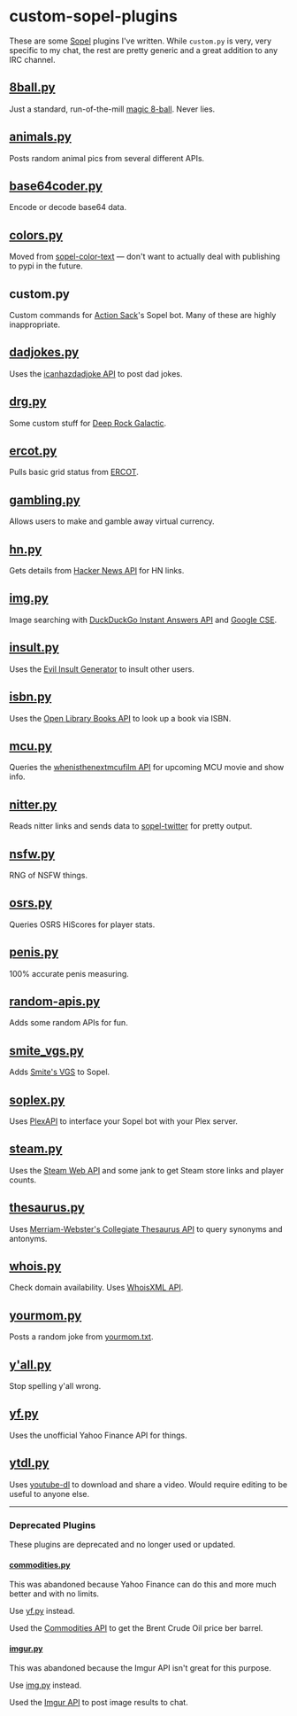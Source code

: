 # custom-sopel-plugins

These are some [Sopel](https://github.com/sopel-irc/sopel) plugins I've written. While `custom.py` is very, very specific to my chat, the rest are pretty generic and a great addition to any IRC channel.

## [8ball.py](https://github.com/xnaas/custom-sopel-plugins/blob/main/8ball.py)
Just a standard, run-of-the-mill [magic 8-ball](https://en.wikipedia.org/wiki/Magic_8-Ball). Never lies.


## [animals.py](https://github.com/xnaas/custom-sopel-plugins/blob/main/animals.py)
Posts random animal pics from several different APIs.


## [base64coder.py](https://github.com/xnaas/custom-sopel-plugins/blob/main/base64coder.py)
Encode or decode base64 data.


## [colors.py](https://github.com/xnaas/custom-sopel-plugins/blob/main/colors.py)
Moved from [sopel-color-text](https://github.com/xnaas/sopel-color-text) — don't want to actually deal with publishing to pypi in the future.


## custom.py
Custom commands for [Action Sack](https://actionsack.com)'s Sopel bot. Many of these are highly inappropriate.


## [dadjokes.py](https://github.com/xnaas/custom-sopel-plugins/blob/main/dadjokes.py)
Uses the [icanhazdadjoke API](https://icanhazdadjoke.com/api) to post dad jokes.


## [drg.py](https://github.com/xnaas/custom-sopel-plugins/blob/main/drg.py)
Some custom stuff for [Deep Rock Galactic](https://www.deeprockgalactic.com/).


## [ercot.py](https://github.com/xnaas/custom-sopel-plugins/blob/main/ercot.py)
Pulls basic grid status from [ERCOT](https://www.ercot.com/).


## [gambling.py](https://github.com/xnaas/custom-sopel-plugins/blob/main/gambling.py)
Allows users to make and gamble away virtual currency.


## [hn.py](https://github.com/xnaas/custom-sopel-plugins/blob/main/hn.py)
Gets details from [Hacker News API](https://github.com/HackerNews/API) for HN links.


## [img.py](https://github.com/xnaas/custom-sopel-plugins/blob/main/img.py)
Image searching with [DuckDuckGo Instant Answers API](https://duckduckgo.com/api) and [Google CSE](https://programmablesearchengine.google.com/about/).


## [insult.py](https://github.com/xnaas/custom-sopel-plugins/blob/main/insult.py)
Uses the [Evil Insult Generator](https://evilinsult.com/api/) to insult other users.


## [isbn.py](https://github.com/xnaas/custom-sopel-plugins/blob/main/isbn.py)
Uses the [Open Library Books API](https://openlibrary.org/dev/docs/api/books) to look up a book via ISBN.


## [mcu.py](https://github.com/xnaas/custom-sopel-plugins/blob/main/mcu.py)
Queries the [whenisthenextmcufilm API](https://whenisthenextmcufilm.com) for upcoming MCU movie and show info.


## [nitter.py](https://github.com/xnaas/custom-sopel-plugins/blob/main/nitter.py)
Reads nitter links and sends data to [sopel-twitter](https://github.com/sopel-irc/sopel-twitter/)
for pretty output.


## [nsfw.py](https://github.com/xnaas/custom-sopel-plugins/blob/main/nsfw.py)
RNG of NSFW things.


## [osrs.py](https://github.com/xnaas/custom-sopel-plugins/blob/main/osrs.py)
Queries OSRS HiScores for player stats.


## [penis.py](https://github.com/xnaas/custom-sopel-plugins/blob/main/penis.py)
100% accurate penis measuring.


## [random-apis.py](https://github.com/xnaas/custom-sopel-plugins/blob/main/random-apis.py)
Adds some random APIs for fun.


## [smite_vgs.py](https://github.com/xnaas/custom-sopel-plugins/blob/main/smite_vgs.py)
Adds [Smite's VGS](https://smite.gamepedia.com/Voice_Guided_System) to Sopel.


## [soplex.py](https://github.com/xnaas/custom-sopel-plugins/blob/main/soplex.py)
Uses [PlexAPI](https://github.com/pkkid/python-plexapi) to interface your Sopel bot with your Plex server.


## [steam.py](https://github.com/xnaas/custom-sopel-plugins/blob/main/steam.py)
Uses the [Steam Web API](https://developer.valvesoftware.com/wiki/Steam_Web_API) and some jank
to get Steam store links and player counts.


## [thesaurus.py](https://github.com/xnaas/custom-sopel-plugins/blob/main/thesaurus.py)
Uses [Merriam-Webster's Collegiate Thesaurus API](https://www.dictionaryapi.com/products/api-collegiate-thesaurus) to query synonyms and antonyms.


## [whois.py](https://github.com/xnaas/custom-sopel-plugins/blob/main/whois.py)
Check domain availability. Uses [WhoisXML API](https://www.whoisxmlapi.com).


## [yourmom.py](https://github.com/xnaas/custom-sopel-plugins/blob/main/yourmom.py)
Posts a random joke from [yourmom.txt](https://github.com/xnaas/custom-sopel-plugins/blob/main/yourmom.txt).


## [y'all.py](https://github.com/xnaas/custom-sopel-plugins/blob/main/y'all.py)
Stop spelling y'all wrong.


## [yf.py](https://github.com/xnaas/custom-sopel-plugins/blob/main/yf.py)
Uses the unofficial Yahoo Finance API for things.


## [ytdl.py](https://github.com/xnaas/custom-sopel-plugins/blob/main/ytdl.py)
Uses [youtube-dl](https://youtube-dl.org/) to download and share a video. Would require editing to be useful to anyone else.

---

### Deprecated Plugins

These plugins are deprecated and no longer used or updated.

#### [commodities.py](https://github.com/xnaas/custom-sopel-plugins/blob/main/deprecated/commodities.py)
This was abandoned because Yahoo Finance can do this and more much better and with no limits.

Use [yf.py](https://github.com/xnaas/custom-sopel-plugins/blob/main/yf.py) instead.

Used the [Commodities API](https://commodities-api.com) to get the Brent Crude Oil price ber barrel.

#### [imgur.py](https://github.com/xnaas/custom-sopel-plugins/blob/main/deprecated/imgur.py)
This was abandoned because the Imgur API isn't great for this purpose.

Use [img.py](https://github.com/xnaas/custom-sopel-plugins/blob/main/img.py) instead.

Used the [Imgur API](https://apidocs.imgur.com/) to post image results to chat.
